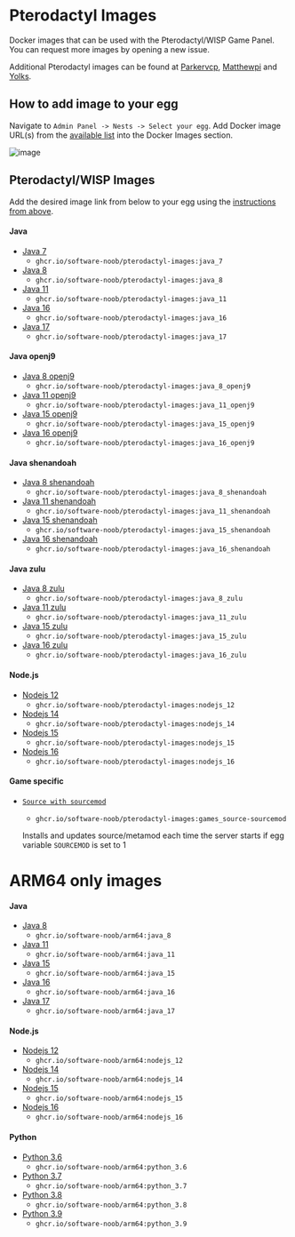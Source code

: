 # Pterodactyl Images
Docker images that can be used with the Pterodactyl/WISP Game Panel. You can request more images by opening a new issue.

Additional Pterodactyl images can be found at [Parkervcp](https://github.com/parkervcp/images), [Matthewpi](https://github.com/matthewpi/images) and [Yolks](https://github.com/pterodactyl/yolks).

## How to add image to your egg

Navigate to `Admin Panel -> Nests -> Select your egg`. Add Docker image URL(s) from the [available list](https://github.com/Software-Noob/pterodactyl-images#pterodactylwisp-images) into the Docker Images section.

![image](https://user-images.githubusercontent.com/10975908/120903180-56719d80-c64d-11eb-8666-02de8ea80701.png)

## Pterodactyl/WISP Images

Add the desired image link from below to your egg using the [instructions from above](https://github.com/Software-Noob/pterodactyl-images#pterodactyl-images).

#### Java
- [Java 7](https://github.com/Software-Noob/pterodactyl-images/tree/main/java/7)
  - `ghcr.io/software-noob/pterodactyl-images:java_7`  
- [Java 8](https://github.com/Software-Noob/pterodactyl-images/tree/main/java/8)
  - `ghcr.io/software-noob/pterodactyl-images:java_8`
- [Java 11](https://github.com/Software-Noob/pterodactyl-images/tree/main/java/11)
  - `ghcr.io/software-noob/pterodactyl-images:java_11`
- [Java 16](https://github.com/Software-Noob/pterodactyl-images/tree/main/java/16) 
  - `ghcr.io/software-noob/pterodactyl-images:java_16`  
- [Java 17](https://github.com/Software-Noob/pterodactyl-images/tree/main/java/17) 
  - `ghcr.io/software-noob/pterodactyl-images:java_17`
#### Java openj9
- [Java 8 openj9](https://github.com/Software-Noob/pterodactyl-images/tree/main/java-openj9/8)
  - `ghcr.io/software-noob/pterodactyl-images:java_8_openj9`  
- [Java 11 openj9](https://github.com/Software-Noob/pterodactyl-images/tree/main/java-openj9/11)
  - `ghcr.io/software-noob/pterodactyl-images:java_11_openj9`
- [Java 15 openj9](https://github.com/Software-Noob/pterodactyl-images/tree/main/java-openj9/15)
  - `ghcr.io/software-noob/pterodactyl-images:java_15_openj9`  
- [Java 16 openj9](https://github.com/Software-Noob/pterodactyl-images/tree/main/java-openj9/16)
  - `ghcr.io/software-noob/pterodactyl-images:java_16_openj9`
#### Java shenandoah  
- [Java 8 shenandoah](https://github.com/Software-Noob/pterodactyl-images/tree/main/java-shenandoah/8)
  - `ghcr.io/software-noob/pterodactyl-images:java_8_shenandoah`
- [Java 11 shenandoah](https://github.com/Software-Noob/pterodactyl-images/tree/main/java-shenandoah/11)
  - `ghcr.io/software-noob/pterodactyl-images:java_11_shenandoah`
- [Java 15 shenandoah](https://github.com/Software-Noob/pterodactyl-images/tree/main/java-shenandoah/15)
  - `ghcr.io/software-noob/pterodactyl-images:java_15_shenandoah`
- [Java 16 shenandoah](https://github.com/Software-Noob/pterodactyl-images/tree/main/java-shenandoah/16)
  - `ghcr.io/software-noob/pterodactyl-images:java_16_shenandoah`
#### Java zulu  
- [Java 8 zulu](https://github.com/Software-Noob/pterodactyl-images/tree/main/java-zulu/8)
  - `ghcr.io/software-noob/pterodactyl-images:java_8_zulu`
- [Java 11 zulu](https://github.com/Software-Noob/pterodactyl-images/tree/main/java-zulu/11)
  - `ghcr.io/software-noob/pterodactyl-images:java_11_zulu`
- [Java 15 zulu](https://github.com/Software-Noob/pterodactyl-images/tree/main/java-zulu/15)
  - `ghcr.io/software-noob/pterodactyl-images:java_15_zulu`
- [Java 16 zulu](https://github.com/Software-Noob/pterodactyl-images/tree/main/java-zulu/16)
  - `ghcr.io/software-noob/pterodactyl-images:java_16_zulu`
  
#### Node.js
- [Nodejs 12](https://github.com/Software-Noob/pterodactyl-images/tree/main/nodejs/12)
  - `ghcr.io/software-noob/pterodactyl-images:nodejs_12`
- [Nodejs 14](https://github.com/Software-Noob/pterodactyl-images/tree/main/nodejs/14)
  - `ghcr.io/software-noob/pterodactyl-images:nodejs_14`
- [Nodejs 15](https://github.com/Software-Noob/pterodactyl-images/tree/main/nodejs/15)
  - `ghcr.io/software-noob/pterodactyl-images:nodejs_15`
- [Nodejs 16](https://github.com/Software-Noob/pterodactyl-images/tree/main/nodejs/16)
  - `ghcr.io/software-noob/pterodactyl-images:nodejs_16`  

#### Game specific
- [`Source with sourcemod`](https://github.com/Software-Noob/pterodactyl-images/tree/main/games/source-sourcemod)
  - `ghcr.io/software-noob/pterodactyl-images:games_source-sourcemod`
  
  Installs and updates source/metamod each time the server starts if egg variable `SOURCEMOD` is set to 1

# ARM64 only images

#### Java
- [Java 8](https://github.com/Software-Noob/pterodactyl-images/tree/main/arm64/java/8)
  - `ghcr.io/software-noob/arm64:java_8`
- [Java 11](https://github.com/Software-Noob/pterodactyl-images/tree/main/arm64/java/11)
  - `ghcr.io/software-noob/arm64:java_11`   
- [Java 15](https://github.com/Software-Noob/pterodactyl-images/tree/main/arm64/java/15)
  - `ghcr.io/software-noob/arm64:java_15`
- [Java 16](https://github.com/Software-Noob/pterodactyl-images/tree/main/arm64/java/16) 
  - `ghcr.io/software-noob/arm64:java_16`  
- [Java 17](https://github.com/Software-Noob/pterodactyl-images/tree/main/arm64/java/17) 
  - `ghcr.io/software-noob/arm64:java_17`

#### Node.js
- [Nodejs 12](https://github.com/Software-Noob/pterodactyl-images/tree/main/arm64/nodejs/12)
  - `ghcr.io/software-noob/arm64:nodejs_12`
- [Nodejs 14](https://github.com/Software-Noob/pterodactyl-images/tree/main/arm64/nodejs/14)
  - `ghcr.io/software-noob/arm64:nodejs_14`
- [Nodejs 15](https://github.com/Software-Noob/pterodactyl-images/tree/main/arm64/nodejs/15)
  - `ghcr.io/software-noob/arm64:nodejs_15`
- [Nodejs 16](https://github.com/Software-Noob/pterodactyl-images/tree/main/arm64/nodejs/16)
  - `ghcr.io/software-noob/arm64:nodejs_16`  

#### Python
- [Python 3.6](https://github.com/Software-Noob/pterodactyl-images/tree/main/arm64/python/3.6)
  - `ghcr.io/software-noob/arm64:python_3.6`
- [Python 3.7](https://github.com/Software-Noob/pterodactyl-images/tree/main/arm64/python/3.7)
  - `ghcr.io/software-noob/arm64:python_3.7`
- [Python 3.8](https://github.com/Software-Noob/pterodactyl-images/tree/main/arm64/python/3.8)
  - `ghcr.io/software-noob/arm64:python_3.8`
- [Python 3.9](https://github.com/Software-Noob/pterodactyl-images/tree/main/arm64/python/3.9)
  - `ghcr.io/software-noob/arm64:python_3.9`  
